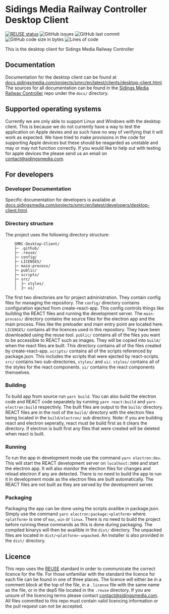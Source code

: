 <!--
SPDX-FileCopyrightText: Copyright (c) 2021 Sidings Media

SPDX-License-Identifier: MIT
-->

# Sidings Media Railway Controller Desktop Client

[![REUSE status](https://api.reuse.software/badge/github.com/SidingsMedia/SMRC-Desktop-Client)](https://api.reuse.software/info/github.com/SidingsMedia/SMRC-Desktop-Client) ![GitHub issues](https://img.shields.io/github/issues/SidingsMedia/SMRC-Desktop-Client) ![GitHub last commit](https://img.shields.io/github/last-commit/sidingsmedia/SMRC-Desktop-Client) ![GitHub code size in bytes](https://img.shields.io/github/languages/code-size/SidingsMedia/SMRC-Desktop-Client) ![Lines of code](https://img.shields.io/tokei/lines/github/SidingsMedia/SMRC-Desktop-Client)

This is the desktop client for Sidings Media Railway Controller

## Documentation

Documentation for the desktop client can be found at [docs.sidingsmedia.com/projects/smrc/en/latest/clients/desktop-client.html](https://docs.sidingsmedia.com/projects/smrc/en/latest/clients/desktop-client.html). The sources for all documentation can be found in the [Sidings Media Railway Controller](https://github.com/SidingsMedia/Sidings-Media-Railway-Controller) repo under the `docs/` directory.

## Supported operating systems

Currently we are only able to support Linux and Windows with the desktop client. This is because we do not currently have a way to test the application on Apple devies and as such have no way of verifying that it will work as expected. We have tried to make provisions in the code for supporting Apple devices but these should be reagarded as unstable and may or may not function correctly. If you would like to help out with testing for apple devices the please send us an email on [contact@sidingsmedia.com](mailto:contact@sidingsmedia.com).

## For developers

### Developer Documentation

Specific documentation for developers is available at [docs.sidingsmedia.com/projects/smrc/en/latest/developers/desktop-client.html](https://docs.sidingsmedia.com/projects/smrc/en/latest/developers/desktop-client.html).

### Directory structure

The project uses the following directory structure:

```
    SMRC-Desktop-Client/
	├─ .github/
	├─ .reuse/
	├─ config/
	├─ LICENSES/
	├─ main-process/
	├─ public/
	├─ scripts/
	├─ src/
	│  ├─ styles/
	│  ├─ ui/
```


The first two directories are for project administration. They contain config files for managing the repository. The `config/` directory contains configuration ejected from create-react-app. This config controls things like building the REACT files and running the development server. The `main-process/` directory contains the source files for the electron app and the main process. Files like the preloader and main entry point are located here. `LICENSES/` contains all the licences used in this repository. They have been downloaded using the reuse tool. `public/` contains all of the files you want to be accessible to REACT such as images. They will be copied into `build/` when the react files are built. This directory contains all of the files created by create-react-app. `scripts/` contains all of the scripts referenced by package.json. This includes the scripts that were ejected by react-scripts. `src/` contains two sub-directories, `styles/` and `ui/`. `styles/` contains all of the styles for the react components. `ui/` contains the react components themselves.

### Building

To build app from source run `yarn build`. You can also build the electron code and REACT code separately by running `yarn react:build` and `yarn electron:build` respectivly. The built files are output to the `build/` directory. REACT files are in the root of the `build/` directory with the electron files being located in the `build/electron/` sub directory. Note: if you are building react and electron seperatly, react must be build first as it clears the directory. If electron is built first any files that were created will be deleted when react is built.

### Running

To run the app in development mode use the command `yarn electron:dev`. This will start the REACT development server on `localhost:3000` and start the electron app. It will also monitor the electron files for changes and reload electron if any are detected. There is no need to build the app to run it in development mode as the electron files are built automatically. The REACT files are not built as they are served by the development server.

### Packaging

Packaging the app can be done using the scripts availibe in package.json. Simply use the command `yarn electron:package:<platform>` where `<platform>` is one of `mac`, `win` or `linux`. There is no need to build the project before running these commands as this is done during packaging. The compiled binarys will then be availible in the `dist/` directory. The unpacked files are located in `dist/<platform>-unpacked`. An installer is also provided in the `dist/` directory.

## Licence

This repo uses the [REUSE](https://reuse.software) standard in order to communicate the correct licence for the file. For those unfamiliar with the standard the licence for each file can be found in one of three places. The licence will either be in a comment block at the top of the file, in a `.license` file with the same name as the file, or in the dep5 file located in the `.reuse` directory. If you are unsure of the licencing terms please contact [contact@sidingsmedia.com](mailto:contact@sidingsmedia.com?subject=SMRC%20Licence). All files committed to this repo must contain valid licencing information or the pull request can not be accepted.
